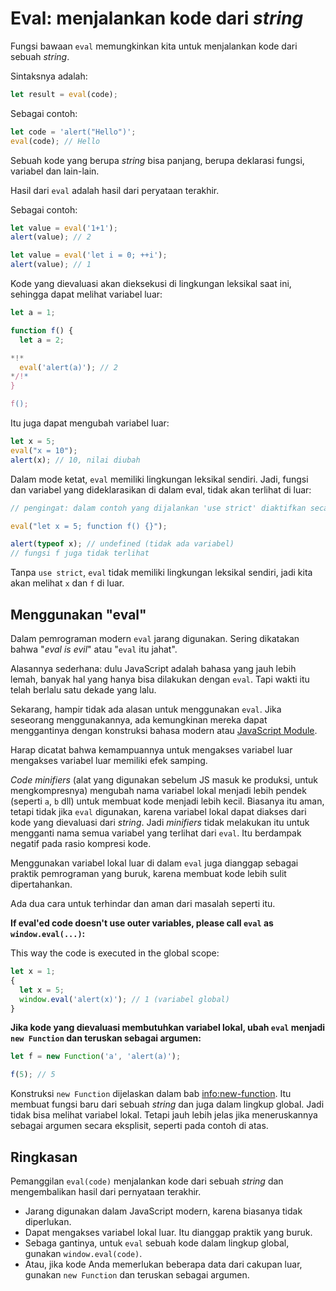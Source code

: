 # Eval: menjalankan kode dari _string_

Fungsi bawaan `eval` memungkinkan kita untuk menjalankan kode dari sebuah _string_.

Sintaksnya adalah:

```js
let result = eval(code);
```

Sebagai contoh:

```js run
let code = 'alert("Hello")';
eval(code); // Hello
```

Sebuah kode yang berupa _string_ bisa panjang, berupa deklarasi fungsi, variabel dan lain-lain.

Hasil dari `eval` adalah hasil dari peryataan terakhir.

Sebagai contoh:
```js run
let value = eval('1+1');
alert(value); // 2
```

```js run
let value = eval('let i = 0; ++i');
alert(value); // 1
```
Kode yang dievaluasi akan dieksekusi di lingkungan leksikal saat ini, sehingga dapat melihat variabel luar:

```js run no-beautify
let a = 1;

function f() {
  let a = 2;

*!*
  eval('alert(a)'); // 2
*/!*
}

f();
```

Itu juga dapat mengubah variabel luar:

```js untrusted refresh run
let x = 5;
eval("x = 10");
alert(x); // 10, nilai diubah
```

Dalam mode ketat, `eval` memiliki lingkungan leksikal sendiri. Jadi, fungsi dan variabel yang dideklarasikan di dalam eval, tidak akan terlihat di luar:

```js untrusted refresh run
// pengingat: dalam contoh yang dijalankan 'use strict' diaktifkan secara bawaan

eval("let x = 5; function f() {}");

alert(typeof x); // undefined (tidak ada variabel)
// fungsi f juga tidak terlihat
```

Tanpa `use strict`, `eval` tidak memiliki lingkungan leksikal sendiri, jadi kita akan melihat `x` dan `f` di luar.

## Menggunakan "eval"

Dalam pemrograman modern `eval` jarang digunakan. Sering dikatakan bahwa "_eval is evil_" atau "`eval` itu jahat".

Alasannya sederhana: dulu JavaScript adalah bahasa yang jauh lebih lemah, banyak hal yang hanya bisa dilakukan dengan `eval`. Tapi wakti itu telah berlalu satu dekade yang lalu.

Sekarang, hampir tidak ada alasan untuk menggunakan `eval`. Jika seseorang menggunakannya, ada kemungkinan mereka dapat menggantinya dengan konstruksi bahasa modern atau [JavaScript Module](info:modules).

Harap dicatat bahwa kemampuannya untuk mengakses variabel luar mengakses variabel luar memiliki efek samping.

_Code minifiers_ (alat yang digunakan sebelum JS masuk ke produksi, untuk mengkompresnya) mengubah nama variabel lokal menjadi lebih pendek (seperti `a`, `b` dll) untuk membuat kode menjadi lebih kecil. Biasanya itu aman, tetapi tidak jika `eval` digunakan, karena variabel lokal dapat diakses dari kode yang dievaluasi dari _string_. Jadi _minifiers_ tidak melakukan itu untuk mengganti nama semua variabel yang terlihat dari `eval`. Itu berdampak negatif pada rasio kompresi kode.

Menggunakan variabel lokal luar di dalam `eval` juga dianggap sebagai praktik pemrograman yang buruk, karena membuat kode lebih sulit dipertahankan.

Ada dua cara untuk terhindar dan aman dari masalah seperti itu.

**If eval'ed code doesn't use outer variables, please call `eval` as `window.eval(...)`:**

This way the code is executed in the global scope:

```js untrusted refresh run
let x = 1;
{
  let x = 5;
  window.eval('alert(x)'); // 1 (variabel global)
}
```

**Jika kode yang dievaluasi membutuhkan variabel lokal, ubah `eval` menjadi `new Function` dan teruskan sebagai argumen:**

```js run
let f = new Function('a', 'alert(a)');

f(5); // 5
```

Konstruksi `new Function` dijelaskan dalam bab <info:new-function>. Itu membuat fungsi baru dari sebuah _string_ dan juga dalam lingkup global. Jadi tidak bisa melihat variabel lokal. Tetapi jauh lebih jelas jika meneruskannya sebagai argumen secara eksplisit, seperti pada contoh di atas.

## Ringkasan

Pemanggilan `eval(code)` menjalankan kode dari sebuah _string_ dan mengembalikan hasil dari pernyataan terakhir.
- Jarang digunakan dalam JavaScript modern, karena biasanya tidak diperlukan.
- Dapat mengakses variabel lokal luar. Itu dianggap praktik yang buruk.
- Sebaga gantinya, untuk `eval` sebuah kode dalam lingkup global, gunakan `window.eval(code)`.
- Atau, jika kode Anda memerlukan beberapa data dari cakupan luar, gunakan `new Function` dan teruskan sebagai argumen.
